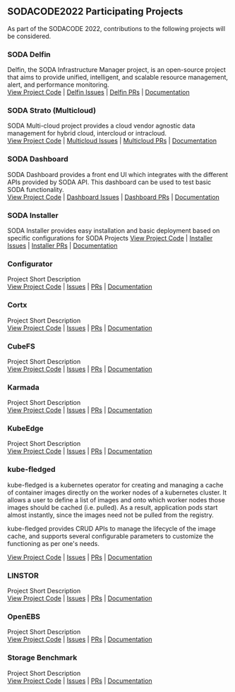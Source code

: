 ## SODACODE2022 Participating Projects
As part of the SODACODE 2022, contributions to the following projects will be considered.

### SODA Delfin
Delfin, the SODA Infrastructure Manager project, is an open-source project that aims to provide unified, intelligent, and scalable resource management, alert, and  performance monitoring.  
[View Project Code](https://github.com/sodafoundation/delfin) | [Delfin Issues](https://github.com/sodafoundation/delfin/issues) | [Delfin PRs](https://github.com/sodafoundation/delfin/pulls) | [Documentation](https://docs.sodafoundation.io)

### SODA Strato (Multicloud)
SODA Multi-cloud project provides a cloud vendor agnostic data management for hybrid cloud, intercloud or intracloud.  
[View Project Code](https://github.com/sodafoundation/multi-cloud) | [Multicloud Issues](https://github.com/sodafoundation/multi-cloud/issues) | [Multicloud PRs](https://github.com/sodafoundation/multi-cloud/pulls) | [Documentation](https://docs.sodafoundation.io)

### SODA Dashboard
SODA Dashboard provides a front end UI which integrates with the different APIs provided by SODA API. This dashboard can be used to test basic SODA functionality.  
[View Project Code](https://github.com/sodafoundation/dashboard) | [Dashboard Issues](https://github.com/sodafoundation/dashboard/issues) | [Dashboard PRs](https://github.com/sodafoundation/dashboard/pulls) | [Documentation](https://docs.sodafoundation.io)

### SODA Installer
SODA Installer provides easy installation and basic deployment based on specific configurations for SODA Projects
[View Project Code](https://github.com/sodafoundation/installer) | [Installer Issues](https://github.com/sodafoundation/installer/issues) | [Installer PRs](https://github.com/sodafoundation/installer/pulls) | [Documentation](https://docs.sodafoundation.io)

### Configurator
Project Short Description  
[View Project Code](#) | [Issues](#) | [PRs](#) | [Documentation](#)

### Cortx
Project Short Description  
[View Project Code](#) | [Issues](#) | [PRs](#) | [Documentation](#)

### CubeFS
Project Short Description  
[View Project Code](#) | [Issues](#) | [PRs](#) | [Documentation](#)

### Karmada
Project Short Description  
[View Project Code](#) | [Issues](#) | [PRs](#) | [Documentation](#)

### KubeEdge
Project Short Description  
[View Project Code](#) | [Issues](#) | [PRs](#) | [Documentation](#)

### kube-fledged
kube-fledged is a kubernetes operator for creating and managing a cache of container images directly on the worker nodes of a kubernetes cluster. It allows a user to define a list of images and onto which worker nodes those images should be cached (i.e. pulled). As a result, application pods start almost instantly, since the images need not be pulled from the registry.

kube-fledged provides CRUD APIs to manage the lifecycle of the image cache, and supports several configurable parameters to customize the functioning as per one's needs.

[View Project Code](https://github.com/senthilrch/kube-fledged) | [Issues](https://github.com/senthilrch/kube-fledged/issues) | [PRs](https://github.com/senthilrch/kube-fledged/pulls) | [Documentation](https://github.com/senthilrch/kube-fledged#readme)

### LINSTOR
Project Short Description  
[View Project Code](#) | [Issues](#) | [PRs](#) | [Documentation](#)

### OpenEBS
Project Short Description  
[View Project Code](#) | [Issues](#) | [PRs](#) | [Documentation](#)

### Storage Benchmark
Project Short Description  
[View Project Code](#) | [Issues](#) | [PRs](#) | [Documentation](#)
